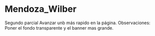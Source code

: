 # Mendoza_Wilber
Segundo parcial
Avanzar unb más rapido en la página. 
Observaciones:  Poner el fondo transparente y el banner mas grande.

